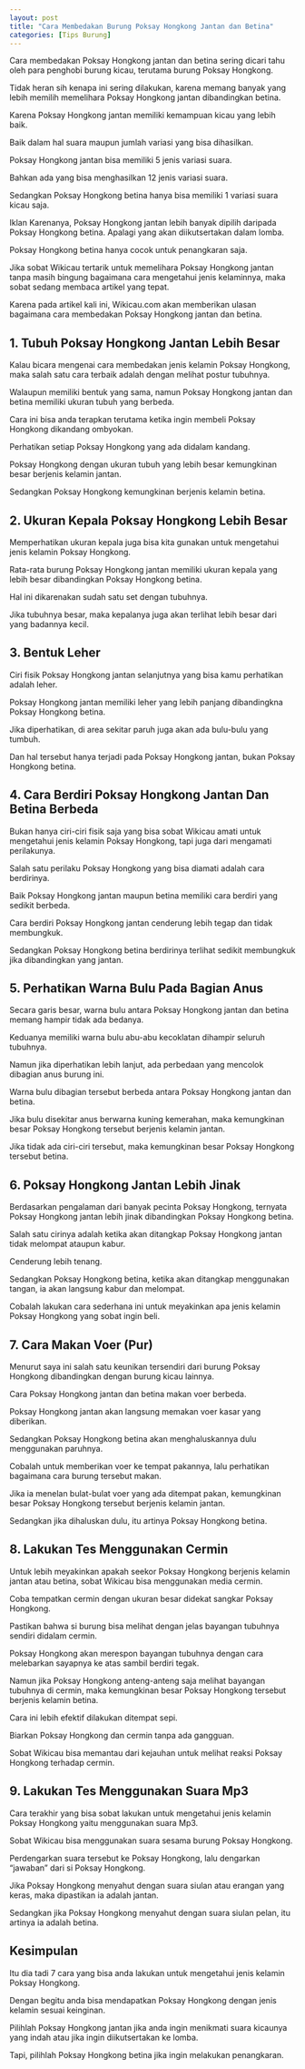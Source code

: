 ```yaml
---
layout: post
title: "Cara Membedakan Burung Poksay Hongkong Jantan dan Betina"
categories: [Tips Burung]
---
```


Cara membedakan Poksay Hongkong jantan dan betina sering dicari tahu oleh para penghobi burung kicau, terutama burung Poksay Hongkong.

Tidak heran sih kenapa ini sering dilakukan, karena memang banyak yang lebih memilih memelihara Poksay Hongkong jantan dibandingkan betina.

Karena Poksay Hongkong jantan memiliki kemampuan kicau yang lebih baik.

Baik dalam hal suara maupun jumlah variasi yang bisa dihasilkan.

Poksay Hongkong jantan bisa memiliki 5 jenis variasi suara.

Bahkan ada yang bisa menghasilkan 12 jenis variasi suara.

Sedangkan Poksay Hongkong betina hanya bisa memiliki 1 variasi suara kicau saja.

Iklan
Karenanya, Poksay Hongkong jantan lebih banyak dipilih daripada Poksay Hongkong betina. Apalagi yang akan diikutsertakan dalam lomba.

Poksay Hongkong betina hanya cocok untuk penangkaran saja.

Jika sobat Wikicau tertarik untuk memelihara Poksay Hongkong jantan tanpa masih bingung bagaimana cara mengetahui jenis kelaminnya, maka sobat sedang membaca artikel yang tepat.

Karena pada artikel kali ini, Wikicau.com akan memberikan ulasan bagaimana cara membedakan Poksay Hongkong jantan dan betina.

## 1. Tubuh Poksay Hongkong Jantan Lebih Besar

Kalau bicara mengenai cara membedakan jenis kelamin Poksay Hongkong, maka salah satu cara terbaik adalah dengan melihat postur tubuhnya.

Walaupun memiliki bentuk yang sama, namun Poksay Hongkong jantan dan betina memiliki ukuran tubuh yang berbeda.

Cara ini bisa anda terapkan terutama ketika ingin membeli Poksay Hongkong dikandang ombyokan.

Perhatikan setiap Poksay Hongkong yang ada didalam kandang.

Poksay Hongkong dengan ukuran tubuh yang lebih besar kemungkinan besar berjenis kelamin jantan.

Sedangkan Poksay Hongkong kemungkinan berjenis kelamin betina.

## 2. Ukuran Kepala Poksay Hongkong Lebih Besar

Memperhatikan ukuran kepala juga bisa kita gunakan untuk mengetahui jenis kelamin Poksay Hongkong.

Rata-rata burung Poksay Hongkong jantan memiliki ukuran kepala yang lebih besar dibandingkan Poksay Hongkong betina.

Hal ini dikarenakan sudah satu set dengan tubuhnya.

Jika tubuhnya besar, maka kepalanya juga akan terlihat lebih besar dari yang badannya kecil.

## 3. Bentuk Leher

Ciri fisik Poksay Hongkong jantan selanjutnya yang bisa kamu perhatikan adalah leher.

Poksay Hongkong jantan memiliki leher yang lebih panjang dibandingkna Poksay Hongkong betina.

Jika diperhatikan, di area sekitar paruh juga akan ada bulu-bulu yang tumbuh.

Dan hal tersebut hanya terjadi pada Poksay Hongkong jantan, bukan Poksay Hongkong betina.

## 4. Cara Berdiri Poksay Hongkong Jantan Dan Betina Berbeda

Bukan hanya ciri-ciri fisik saja yang bisa sobat Wikicau amati untuk mengetahui jenis kelamin Poksay Hongkong, tapi juga dari mengamati perilakunya.

Salah satu perilaku Poksay Hongkong yang bisa diamati adalah cara berdirinya.

Baik Poksay Hongkong jantan maupun betina memiliki cara berdiri yang sedikit berbeda.

Cara berdiri Poksay Hongkong jantan cenderung lebih tegap dan tidak membungkuk.

Sedangkan Poksay Hongkong betina berdirinya terlihat sedikit membungkuk jika dibandingkan yang jantan.

## 5. Perhatikan Warna Bulu Pada Bagian Anus

Secara garis besar, warna bulu antara Poksay Hongkong jantan dan betina memang hampir tidak ada bedanya.

Keduanya memiliki warna bulu abu-abu kecoklatan dihampir seluruh tubuhnya.

Namun jika diperhatikan lebih lanjut, ada perbedaan yang mencolok dibagian anus burung ini.

Warna bulu dibagian tersebut berbeda antara Poksay Hongkong jantan dan betina.

Jika bulu disekitar anus berwarna kuning kemerahan, maka kemungkinan besar Poksay Hongkong tersebut berjenis kelamin jantan.

Jika tidak ada ciri-ciri tersebut, maka kemungkinan besar Poksay Hongkong tersebut betina.

## 6. Poksay Hongkong Jantan Lebih Jinak

Berdasarkan pengalaman dari banyak pecinta Poksay Hongkong, ternyata Poksay Hongkong jantan lebih jinak dibandingkan Poksay Hongkong betina.

Salah satu cirinya adalah ketika akan ditangkap Poksay Hongkong jantan tidak melompat ataupun kabur.

Cenderung lebih tenang.

Sedangkan Poksay Hongkong betina, ketika akan ditangkap menggunakan tangan, ia akan langsung kabur dan melompat.

Cobalah lakukan cara sederhana ini untuk meyakinkan apa jenis kelamin Poksay Hongkong yang sobat ingin beli.

## 7. Cara Makan Voer (Pur)

Menurut saya ini salah satu keunikan tersendiri dari burung Poksay Hongkong dibandingkan dengan burung kicau lainnya.

Cara Poksay Hongkong jantan dan betina makan voer berbeda.

Poksay Hongkong jantan akan langsung memakan voer kasar yang diberikan.

Sedangkan Poksay Hongkong betina akan menghaluskannya dulu menggunakan paruhnya.

Cobalah untuk memberikan voer ke tempat pakannya, lalu perhatikan bagaimana cara burung tersebut makan.

Jika ia menelan bulat-bulat voer yang ada ditempat pakan, kemungkinan besar Poksay Hongkong tersebut berjenis kelamin jantan.

Sedangkan jika dihaluskan dulu, itu artinya Poksay Hongkong betina.

## 8. Lakukan Tes Menggunakan Cermin

Untuk lebih meyakinkan apakah seekor Poksay Hongkong berjenis kelamin jantan atau betina, sobat Wikicau bisa menggunakan media cermin.

Coba tempatkan cermin dengan ukuran besar didekat sangkar Poksay Hongkong.

Pastikan bahwa si burung bisa melihat dengan jelas bayangan tubuhnya sendiri didalam cermin.

Poksay Hongkong akan merespon bayangan tubuhnya dengan cara melebarkan sayapnya ke atas sambil berdiri tegak.

Namun jika Poksay Hongkong anteng-anteng saja melihat bayangan tubuhnya di cermin, maka kemungkinan besar Poksay Hongkong tersebut berjenis kelamin betina.

Cara ini lebih efektif dilakukan ditempat sepi.

Biarkan Poksay Hongkong dan cermin tanpa ada gangguan.

Sobat Wikicau bisa memantau dari kejauhan untuk melihat reaksi Poksay Hongkong terhadap cermin.

## 9. Lakukan Tes Menggunakan Suara Mp3

Cara terakhir yang bisa sobat lakukan untuk mengetahui jenis kelamin Poksay Hongkong yaitu menggunakan suara Mp3.

Sobat Wikicau bisa menggunakan suara sesama burung Poksay Hongkong.

Perdengarkan suara tersebut ke Poksay Hongkong, lalu dengarkan “jawaban” dari si Poksay Hongkong.

Jika Poksay Hongkong menyahut dengan suara siulan atau erangan yang keras, maka dipastikan ia adalah jantan.

Sedangkan jika Poksay Hongkong menyahut dengan suara siulan pelan, itu artinya ia adalah betina.

## Kesimpulan

Itu dia tadi 7 cara yang bisa anda lakukan untuk mengetahui jenis kelamin Poksay Hongkong.

Dengan begitu anda bisa mendapatkan Poksay Hongkong dengan jenis kelamin sesuai keinginan.

Pilihlah Poksay Hongkong jantan jika anda ingin menikmati suara kicaunya yang indah atau jika ingin diikutsertakan ke lomba.

Tapi, pilihlah Poksay Hongkong betina jika ingin melakukan penangkaran.